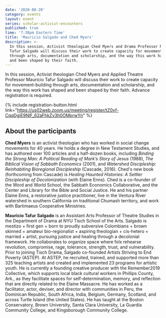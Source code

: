 ```yaml
---
date: '2020-08-20'
category: events
layout: event
series: scholar-activist-encounters
published: true
time: '7:30pm Eastern Time'
title: 'Mauricio Salgado and Ched Myers'
description: >-
  In this session, Activist theologian Ched Myers and Drama Professor Mauricio
  Tafur Salgado will discuss their work to create capacity for movement-building
  through arts, documentation and scholarship, and the way this work has shaped
  and been shaped by their faith.
---
```

In this session, Activist theologian Ched Myers and Applied Theatre Professor
Mauricio Tafur Salgado will discuss their work to create capacity for
movement-building through arts, documentation and scholarship, and the
way this work has shaped and been shaped by their faith. Advance registration is required.

{% include registration-button.html link="https://us02web.zoom.us/meeting/register/tZ0vf-CqqDgiE9NlF_62aFhkZv3h0OMprwYn" %}

## About the participants

**Ched Myers** is an activist theologian who has worked in social change
movements for 40 years. He holds a degree in New Testament Studies, and
has authored over 100 articles and a half-dozen books, including _Binding
the Strong Man: A Political Reading of Mark’s Story of Jesus_ (1988), _The
Biblical Vision of Sabbath Economics_ (2001), and _Watershed Discipleship:
Reinhabiting Bioregional Discipleship_ (Cascade, 2016). Ched's new book
(forthcoming from Cascade) is _Healing Haunted Histories: A Settler
Discipleship of Decolonization_ (with Elaine Enns). Ched is a co-founder
of the Word and World School, the Sabbath Economics Collaborative, and
the Center and Library for the Bible and Social Justice. He and his
partner Elaine Enns, a restorative justice practitioner, live in the
Ventura River watershed in southern California on traditional Chumash
territory, and work with Bartimaeus Cooperative Ministries.

**Mauricio Tafur Salgado** is an Assistant Arts Professor of Theatre Studies
in the Department of Drama at NYU Tisch School of the Arts. Salgado is
mestizo + first gen + born to proudly subversive Colombians + brown
skinned + amateur bio-regionalist + aspiring theologian + cis-hetero +
married + artist, pursuing justice and healing through a decolonial
framework. He collaborates to organize space where folx rehearse
revolution, compromise, rage, tolerance, strength, trust, and
vulnerability. Prior to joining Tisch Drama, Salgado co-founded Artists
Striving to End Poverty (ASTEP). At ASTEP, he recruited, trained, and
supported more than 325 teaching artists and created and implemented 23
programs for artistic youth. He is currently a founding creative
producer with the Remember2019 Collective, which supports local black
cultural workers in Phillips County, Ark., as they facilitate spaces for
self-determination, memory, and reflection that are directly related to
the Elaine Massacre. He has worked as a facilitator, actor, deviser, and
director with communities in Peru, the Dominican Republic, South Africa,
India, Belgium, Germany, Scotland, and across Turtle Island (the United
States). He has taught at the Boston Conservatory, Brown University,
Santa Clara University, La Guardia Community College, and Kingsborough
Community College.
